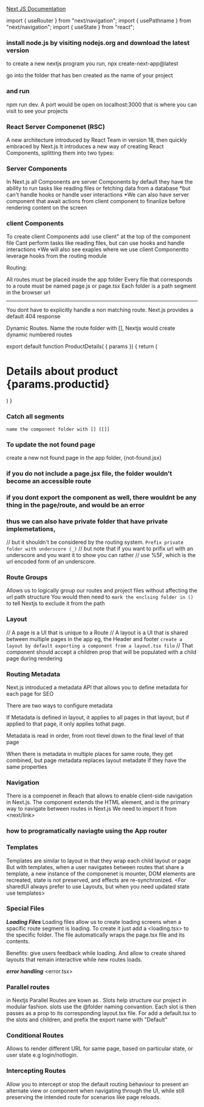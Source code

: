 [Next JS Documentation](https://nextjs.org/docs)

import { useRouter } from "next/navigation";
import { usePathname } from "next/navigation";
import { useState } from "react";



### install node.js by visiting nodejs.org and download the latest version

to create a new nextjs program you run, npx create-next-app@latest

go into the folder that has ben created as the name of your project

### and run 
npm run dev. 
A port would be open on localhost:3000
that is where you can visit to see your projects

### React Server Componenet (RSC)
A new architecture introduced by React Team in version 18, then quickly embraced by Next.js
It introduces a new way of creating React Components, splitting them into
two types:

### Server Components 
In Next.js all Components are server Components by default
they have the ability to run tasks like reading files or fetching data from a database
*but can't handle hooks or handle user interactions
*We can also have server component that await actions from client component to finanlize before rendering content on the screen

### client Components
To create client Components add :use client" at the top of the component file
Cant perform tasks like reading files, but can use hooks and handle interactions
*We will also see exaples where we use client Componentto leverage hooks from the routing module

Routing:

All routes must be placed inside the app folder
Every file that corresponds to a route must be named page.js or page.tsx
Each folder is a path segment in the browser url

--------

You dont have to explicitly handle a non matching route. Next.js provides a default 404 response

Dynamic Routes. Name the route folder with [], Nextjs would create dynamic numbered routes

export default function ProductDetails( { params }) {
	return (
			<h1 className="text-3xl font-bold underline">
				Details about product {params.productid}
			</h1>
	)
}

### Catch all segments
```name the component folder with [] [[]]```

### To update the not found page
create a new not found page in the app folder, {not-found.jsx}

###  if you do not include a page.jsx file, the folder wouldn't become an accessible route
###  if you dont export the component as well, there wouldnt be any thing in the page/route, and would be an error

###  thus we can also have private folder that have private implemetations,
// but it shouldn't be considered by the routing system. ```Prefix private folder with underscore (_)```
// but note that if you want to prifix url with an underscore and you want it to show you can rather 
// use %5F, which is the url encoded form of an underscore.

### Route Groups
Allows us to logically group our routes and project files without affecting the url path structure
You would then need to ```mark the enclsing folder in ()``` to tell Nextjs to exclude it from the path


### Layout
// A page is a UI that is unique to a Route
// A layout is a UI that is shared between multiple pages in the app eg, the Header and footer
```create a layout by default exporting a component from a layout.tsx file```
// That component should accept a children prop that will be populated with a child page during rendering

### Routing Metadata
Next.js introduced a metadata API that allows you to define metadata for each page for SEO

There are two ways to configure metadata
<Export a static metadata object>
<Export a dynamic generateMetadata function>

If Metadata is defined in layout, it applies to all pages in that layout, but if applied to that page, it only applies tothat page.

Metadata is read in order, from root tlevel down to the final level of that page

When there is metadata in multiple places for same route, they get combined, but page metadata replaces layout metadate if they have the same properties

### Navigation

There is a <link> compoenet in Reach that allows to enable client-side navigation in Next.js.
The <Link> component extends the HTML <a> element, and is the primary way to navigate between routes in Next.js
We need to import it from <next/link>

### how to programatically naviagte using the App router

### Templates
Templates are similar to layout in that they wrap each child layout or page
But with templates, when a user navigates between routes that share a template, a new instance of the componenet is mounter, DOM elements are recreated, state is not preserved, and effects are re-synchronized.
<A template can be defined by exporting a default React Componenet from a template.js or template.tsx file>
<Templates also accept children prop which will render the nested segments in the route>
<For sharedUI always prefer to use Layouts, but when you need updated state use templates>
<You can also render a template above a layout when needed>


### Special Files
***Loading Files***
Loading files allow us to create loading screens when a spacific route segment is loading. To create it just add a <loading.tsx> to the specific folder. The file automatically wraps the page.tsx file and its contents.

Benefits: give users feedback while loading. And allow to create shared  layouts that remain interactive while new routes loads.

***error handling*** <error.tsx>

### Parallel routes

in Nextjs Parallel Routes are kown as <slots>. Slots help structure our project in modular fashion. slots use the @folder naming convantion. Each slot is then passes as a prop to its corresponding layout.tsx file. 
For <unmatched routes> add a default.tsx to the slots and children, and prefix the export name with "Default"

### Conditional Routes
Allows to render different URL for same page, based on particular state, or user state e.g login/notlogin.

### Intercepting Routes
Allow you to intercept or stop the default routing behaviour to present an alternate view or component when navigating through the UI, while still preserving the intended route for scenarios like page reloads.